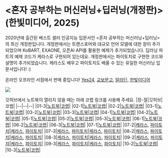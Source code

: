 # <혼자 공부하는 머신러닝+딥러닝(개정판)>(한빛미디어, 2025)

2020년에 출간된 베스트 셀러 인공지능 입문서인 <혼자 공부하는 머신러닝+딥러닝>의 최신 개정판입니다. 개정판에서는 트랜스포머와 대규모 언어 모델에 대한 장이 추가되었으며 KoBART, EXAONE, 오픈AI API를 활용한 예제가 추가되었습니다. 딥러닝 파트의 예제 코드가 케라스로 구현되어 있는데요. 개정판에서는 파이토치로 구현한 코드와 설명이 추가되었습니다. 케라스도 배우고 파이토치도 배울 수 있는 유일한 머신러닝 입문서입니다! :)

온라인 오프라인 서점에서 판매 중입니다! 
[Yes24](https://www.yes24.com/product/goods/143912145), [교보문고](https://product.kyobobook.co.kr/detail/S000216111334), [알라딘](https://www.aladin.co.kr/shop/wproduct.aspx?ItemId=361140631), [한빛미디어](https://hanbit.co.kr/store/books/look.php?p_code=B7077594897)

<img src="https://tensorflow.blog/wp-content/uploads/2025/03/ed98bceab3b5_eba8b8ec8ba0eb9faceb8b9deb94a5eb9faceb8b9d-ebb3b5ec82ac.png?w=500">

깃허브에서 노트북이 열리지 않을 때는 아래 코랩 링크를 사용해 주세요.
|장-절|깃허브|코랩|
|--|--|--|
|01-3|[노트북](https://github.com/rickiepark/hg-mldl2/blob/main/01-3.ipynb)|[코랩](https://colab.research.google.com/github/rickiepark/hg-mldl2/blob/main/01-3.ipynb)|
|02-1|[노트북](https://github.com/rickiepark/hg-mldl2/blob/main/02-1.ipynb)|[코랩](https://colab.research.google.com/github/rickiepark/hg-mldl2/blob/main/02-1.ipynb)|
|02-2|[노트북](https://github.com/rickiepark/hg-mldl2/blob/main/02-2.ipynb)|[코랩](https://colab.research.google.com/github/rickiepark/hg-mldl2/blob/main/02-2.ipynb)|
|03-1|[노트북](https://github.com/rickiepark/hg-mldl2/blob/main/03-1.ipynb)|[코랩](https://colab.research.google.com/github/rickiepark/hg-mldl2/blob/main/03-1.ipynb)|
|03-2|[노트북](https://github.com/rickiepark/hg-mldl2/blob/main/03-2.ipynb)|[코랩](https://colab.research.google.com/github/rickiepark/hg-mldl2/blob/main/03-2.ipynb)|
|03-3|[노트북](https://github.com/rickiepark/hg-mldl2/blob/main/03-3.ipynb)|[코랩](https://colab.research.google.com/github/rickiepark/hg-mldl2/blob/main/03-3.ipynb)|
|04-1|[노트북](https://github.com/rickiepark/hg-mldl2/blob/main/04-1.ipynb)|[코랩](https://colab.research.google.com/github/rickiepark/hg-mldl2/blob/main/04-1.ipynb)|
|04-2|[노트북](https://github.com/rickiepark/hg-mldl2/blob/main/04-2.ipynb)|[코랩](https://colab.research.google.com/github/rickiepark/hg-mldl2/blob/main/04-2.ipynb)|
|05-1|[노트북](https://github.com/rickiepark/hg-mldl2/blob/main/05-1.ipynb)|[코랩](https://colab.research.google.com/github/rickiepark/hg-mldl2/blob/main/05-1.ipynb)|
|05-2|[노트북](https://github.com/rickiepark/hg-mldl2/blob/main/05-2.ipynb)|[코랩](https://colab.research.google.com/github/rickiepark/hg-mldl2/blob/main/05-2.ipynb)|
|05-3|[노트북](https://github.com/rickiepark/hg-mldl2/blob/main/05-3.ipynb)|[코랩](https://colab.research.google.com/github/rickiepark/hg-mldl2/blob/main/05-3.ipynb)|
|06-1|[노트북](https://github.com/rickiepark/hg-mldl2/blob/main/06-1.ipynb)|[코랩](https://colab.research.google.com/github/rickiepark/hg-mldl2/blob/main/06-1.ipynb)|
|06-2|[노트북](https://github.com/rickiepark/hg-mldl2/blob/main/06-2.ipynb)|[코랩](https://colab.research.google.com/github/rickiepark/hg-mldl2/blob/main/06-2.ipynb)|
|06-3|[노트북](https://github.com/rickiepark/hg-mldl2/blob/main/06-3.ipynb)|[코랩](https://colab.research.google.com/github/rickiepark/hg-mldl2/blob/main/06-3.ipynb)|
|07-1|[노트북](https://github.com/rickiepark/hg-mldl2/blob/main/07-1.ipynb)|[코랩](https://colab.research.google.com/github/rickiepark/hg-mldl2/blob/main/07-1.ipynb)|
|07-2|[케라스](https://github.com/rickiepark/hg-mldl2/blob/main/07-2.ipynb), [파이토치](https://github.com/rickiepark/hg-mldl2/blob/main/07-2.pytorch.ipynb)|[케라스](https://colab.research.google.com/github/rickiepark/hg-mldl2/blob/main/07-2.ipynb), [파이토치](https://colab.research.google.com/github/rickiepark/hg-mldl2/blob/main/07-2.pytorch.ipynb)|
|07-3|[케라스](https://github.com/rickiepark/hg-mldl2/blob/main/07-3.ipynb), [파이토치](https://github.com/rickiepark/hg-mldl2/blob/main/07-3.pytorch.ipynb)|[케라스](https://colab.research.google.com/github/rickiepark/hg-mldl2/blob/main/07-3.ipynb), [파이토치](https://colab.research.google.com/github/rickiepark/hg-mldl2/blob/main/07-3.pytorch.ipynb)|
|08-2|[케라스](https://github.com/rickiepark/hg-mldl2/blob/main/08-2.ipynb), [파이토치](https://github.com/rickiepark/hg-mldl2/blob/main/08-2.pytorch.ipynb)|[케라스](https://colab.research.google.com/github/rickiepark/hg-mldl2/blob/main/08-2.ipynb), [파이토치](https://colab.research.google.com/github/rickiepark/hg-mldl2/blob/main/08-2.pytorch.ipynb)|
|08-3|[케라스](https://gi8hub.com/rickiepark/hg-mldl2/blob/main/08-3.ipynb), [파이토치](https://gi8hub.com/rickiepark/hg-mldl2/blob/main/08-3.pytorch.ipynb)|[케라스](https://colab.research.google.com/github/rickiepark/hg-mldl2/blob/main/08-3.ipynb), [파이토치](https://colab.research.google.com/github/rickiepark/hg-mldl2/blob/main/08-3.pytorch.ipynb)|
|09-2|[케라스](https://github.com/rickiepark/hg-mldl2/blob/main/09-2.ipynb), [파이토치](https://github.com/rickiepark/hg-mldl2/blob/main/09-2.pytorch.ipynb)|[케라스](https://colab.research.google.com/github/rickiepark/hg-mldl2/blob/main/09-2.ipynb), [파이토치](https://colab.research.google.com/github/rickiepark/hg-mldl2/blob/main/09-2.pytorch.ipynb)|
|09-3|[케라스](https://gi8hub.com/rickiepark/hg-mldl2/blob/main/09-3.ipynb), [파이토치](https://gi8hub.com/rickiepark/hg-mldl2/blob/main/09-3.pytorch.ipynb)|[케라스](https://colab.research.google.com/github/rickiepark/hg-mldl2/blob/main/09-3.ipynb), [파이토치](https://colab.research.google.com/github/rickiepark/hg-mldl2/blob/main/09-3.pytorch.ipynb)|
|10-2|[노트북](https://github.com/rickiepark/hg-mldl2/blob/main/10-2.ipynb)|[코랩](https://colab.research.google.com/github/rickiepark/hg-mldl2/blob/main/10-2.ipynb)|
|10-3|[노트북](https://github.com/rickiepark/hg-mldl2/blob/main/10-3.ipynb)|[코랩](https://colab.research.google.com/github/rickiepark/hg-mldl2/blob/main/10-3.ipynb)|
